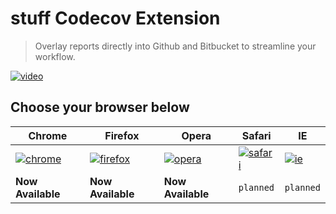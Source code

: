 stuff
Codecov Extension
=================
> Overlay reports directly into Github and Bitbucket to streamline your workflow.

[![video][10]][11]


## Choose your browser below

|     **Chrome**    |    **Firefox**     |     **Opera**     |     **Safari**    |     **IE**    |
| ----------------- | ------------------ | ----------------- | ----------------- | ------------- |
| [![chrome][0]][1] | [![firefox][2]][3] | [![opera][4]][5]  | [![safari][6]][7] | [![ie][8]][9] |
| **Now Available** | **Now Available**  | **Now Available** | `planned`         | `planned`     |



[0]: http://www.iconarchive.com/download/i38830/google/chrome/Google-Chrome.ico "Review and install for Chrome"
[1]: https://chrome.google.com/webstore/detail/codecov-extension/keefkhehidemnokodkdkejapdgfjmijf
[2]: http://www.iconarchive.com/download/i51115/hopstarter/software/Mozilla-Firefox.ico "Review and install for Firefox"
[3]: https://addons.mozilla.org/en-US/firefox/addon/codecov-extension
[4]: https://cdn1.iconfinder.com/data/icons/android-png/256/Android-Opera-Mini.png  "Review and install for Opera"
[5]: https://addons.opera.com/en/extensions/details/codecov-extension
[6]: http://icons.iconarchive.com/icons/kyo-tux/aeon/256/Apps-Safari-icon.png "Help wanted"
[7]: https://github.com/codecov/browser-extension/issues/14
[8]: http://www.iconarchive.com/download/i45866/tatice/cristal-intense/Internet-Explorer.ico "Help wanted"
[9]: https://github.com/codecov/browser-extension/issues/15

[10]: https://cloud.githubusercontent.com/assets/2041757/9814630/7c8847d0-585d-11e5-887b-b5a19170ef61.png "Watch how on YouTube"
[11]: https://www.youtube.com/watch?v=d6wJKODB8_g
